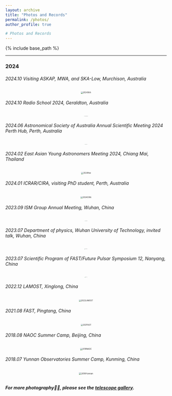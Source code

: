 ```yaml
---
layout: archive
title: "Photos and Records"
permalink: /photos/
author_profile: true

# Photos and Records
---
```






{% include base_path %}

----

### 2024

###### 2024.10 Visiting ASKAP, MWA, and SKA-Low, Murchison, Australia

<div style="text-align: center;">
    <img src="https://xianghancui.github.io/images/photos/2024SKA.png" alt="2024SKA" style="zoom: 40%;" />
</div>




###### 2024.10 Radio School 2024, Geraldton, Australia

<div style="text-align: center;">
    <img src="https://xianghancui.github.io/images/photos/2024radioschool.jpg" alt="2024radioschool" style="zoom: 10%;" />
</div>



###### 2024.06 Astronomical Society of Australia Annual Scientific Meeting 2024 Perth Hub, Perth, Australia

<div style="text-align: center;">
    <img src="https://xianghancui.github.io/images/photos/2024ASA.jpg" alt="2024ASA" style="zoom: 10%;" />
</div>



###### 2024.02 East Asian Young Astronomers Meeting 2024, Chiang Mai, Thailand

<div style="text-align: center;">
    <img src="https://xianghancui.github.io/images/photos/2024thai.png" alt="2024thai" style="zoom: 40%;" />
</div>




###### 2024.01 ICRAR/CIRA, visiting PhD student, Perth, Australia

<div style="text-align: center;">
    <img src="https://xianghancui.github.io/images/photos/2024CIRA.png" alt="2024CIRA" style="zoom: 40%;" />
</div>




###### 2023.09 ISM Group Annual Meeting, Wuhan, China

<div style="text-align: center;">
    <img src="https://xianghancui.github.io/images/photos/2023ISM.JPG" alt="2023ISM" style="zoom: 10%;" />
</div>



###### 2023.07 Department of physics, Wuhan University of Technology, invited talk, Wuhan, China

<div style="text-align: center;">
    <img src="https://xianghancui.github.io/images/photos/2023WHUT.jpg" alt="2023WHUT" style="zoom: 10%;" />
</div>



###### 2023.07 Scientific Program of FAST/Future Pulsar Symposium 12, Nanyang, China

<div style="text-align: center;">
    <img src="https://xianghancui.github.io/images/photos/2023FPS.jpg" alt="2023FPS" style="zoom: 10%;" />
</div>


###### 2022.12 LAMOST, Xinglong, China

<div style="text-align: center;">
    <img src="https://xianghancui.github.io/images/photos/2022LAMOST.png" alt="2022LAMOST" style="zoom: 40%;" />
</div>



###### 2021.08 FAST, Pingtang, China

<div style="text-align: center;">
    <img src="https://xianghancui.github.io/images/photos/2021FAST.png" alt="2021FAST" style="zoom: 40%;" />
</div>



###### 2018.08 NAOC Summer Camp, Beijing, China

<div style="text-align: center;">
    <img src="https://xianghancui.github.io/images/photos/2018NAOC.png" alt="2018NAOC" style="zoom: 40%;" />
</div>



###### 2018.07 Yunnan Observatories Summer Camp, Kunming, China

<div style="text-align: center;">
    <img src="https://xianghancui.github.io/images/photos/2018yunnan.png" alt="2018Yunnan" style="zoom: 45%;" />
</div>




<br>

***For more photography🔭📡, please see the [telescope gallery](https://xianghancui.github.io/gallery).***
